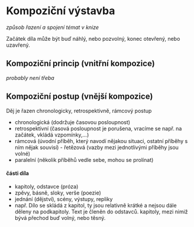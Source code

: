 # Kompoziční výstavba
_způsob řazení a spojení témat v knize_

Začátek díla může být buď náhlý, nebo pozvolný, konec otevřený, nebo uzavřený.

## Kompoziční princip (vnitřní kompozice)
_probably není třeba_

## Kompoziční postup (vnější kompozice)
Děj je řazen chronologicky, retrospektivně, rámcový postup
* chronologická (dodržuje časovou posloupnost)
* retrospektivní (časová posloupnost je porušena, vracíme se např. na začátek, vkládá vzpomínky,…)
* rámcová (úvodní příběh, který navodí nějakou situaci, ostatní příběhy s ním nějak souvisí) - řetězová (vazby mezi jednotlivými příběhy jsou volné)
* paralelní (několik příběhů vedle sebe, mohou se prolínat)

#### části díla
* kapitoly, odstavce (próza)
* zpěvy, básně, sloky, verše (poezie)
* jednání (dějství), scény, výstupy, repliky
* např. Dílo se skládá z kapitol, ty jsou relativně krátké a nejsou dále děleny na podkapitoly. Text je členěn do odstavců.
kapitoly, mezi nimiž bývá přechod buď volný, nebo těsný.

